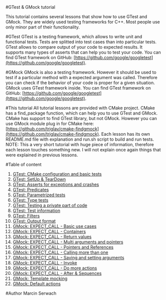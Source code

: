 #GTest & GMock tutorial

This tutorial contains several lessons that show how to use GTest and GMock. They are widely used testing frameworks for C++. Most people use only minor part of their functionality.

#GTest
GTest is a testing framework, which allows to write unit and functional tests. Tests are splitted into test cases than into particular tests. GTest allows to compare output of your code to expected results. It supports many types of asserts that can help you to test your code. You can find GTest framework on GitHub: [https://github.com/google/googletest](https://github.com/google/googletest).

#GMock
GMock is also a testing framework. However it should be used to test if a particular method with a expected argument was called. Therefore you can check if the behavior of your code is proper for a given situation. GMock uses GTest framework inside. You can find GTest framework on GitHub: [https://github.com/google/googletest](https://github.com/google/googletest).

#This tutorial
All tutorial lessons are provided with CMake project. CMake has a find_package function, which can help you to use GTest and GMock. CMake has support to find GTest library, but not GMock. However you can use GMock module plug in for CMake here: [https://github.com/triglav/cmake-findgmock](https://github.com/triglav/cmake-findgmock).
Each lesson has its own README.md file with explanation and run.sh script to build and run tests. 
NOTE: This a very short tutorial with huge piece of information, therefore each lesson touches something new. I will not explain once again things that were explained in previous lessons.

#Table of content
1. [GTest: CMake configuration and basic tests](https://github.com/iblis-ms/tutorials/tree/master/Cpp/GTest_GMock/Lesson1_Configuration_And_Simple_Tests)
2. [GTest: SetUp & TearDown](https://github.com/iblis-ms/tutorials/tree/master/Cpp/GTest_GMock/Lesson2_SetUp_TearDown)
3. [GTest: Asserts for exceptions and crashes](https://github.com/iblis-ms/tutorials/tree/master/Cpp/GTest_GMock/Lesson3_Assert_Exceptions_And_Crashes)
4. [GTest: Predicates](https://github.com/iblis-ms/tutorials/tree/master/Cpp/GTest_GMock/Lesson4_Predicates)
5. [GTest: Parametrized tests](https://github.com/iblis-ms/tutorials/tree/master/Cpp/GTest_GMock/Lesson5_Parametrized_tests)
6. [GTest: Type tests](https://github.com/iblis-ms/tutorials/tree/master/Cpp/GTest_GMock/Lesson6_Type_Tests)
7. [GTest: Testing a private part of code](https://github.com/iblis-ms/tutorials/tree/master/Cpp/GTest_GMock/Lesson7_Testing_Private_Code)
8. [GTest: Test information](https://github.com/iblis-ms/tutorials/tree/master/Cpp/GTest_GMock/Lesson8_Test_Information)
9. [GTest: Filters](https://github.com/iblis-ms/tutorials/tree/master/Cpp/GTest_GMock/Lesson9_Filter)
10. [GTest: Output format](https://github.com/iblis-ms/tutorials/tree/master/Cpp/GTest_GMock/Lesson10_Output)
11. [GMock: EXPECT_CALL - Basic use cases](https://github.com/iblis-ms/tutorials/tree/master/Cpp/GTest_GMock/Lesson11_Expect_Call_Basics)
12. [GMock: EXPECT_CALL - Containers](https://github.com/iblis-ms/tutorials/tree/master/Cpp/GTest_GMock/Lesson12_Expect_Call_Containers)
13. [GMock: EXPECT_CALL - Return values](https://github.com/iblis-ms/tutorials/tree/master/Cpp/GTest_GMock/Lesson13_Expect_Call_Return)
14. [GMock: EXPECT_CALL - Multi arguments and pointers](https://github.com/iblis-ms/tutorials/tree/master/Cpp/GTest_GMock/Lesson14_Expect_Call_Multi_Argument)
15. [GMock: EXPECT_CALL - Pointers and References](https://github.com/iblis-ms/tutorials/tree/master/Cpp/GTest_GMock/Lesson15_Expect_Call_Pointers_References)
16. [GMock: EXPECT_CALL - Calling more than one](https://github.com/iblis-ms/tutorials/tree/master/Cpp/GTest_GMock/Lesson16_Expect_Call_Repeat_Calling)
17. [GMock: EXPECT_CALL - Saving and setting arguments](https://github.com/iblis-ms/tutorials/tree/master/Cpp/GTest_GMock/Lesson17_Expect_Call_Save_And_Set_Args)
18. [GMock: EXPECT_CALL - Invoke](https://github.com/iblis-ms/tutorials/tree/master/Cpp/GTest_GMock/Lesson18_Expect_Call_Invoke)
19. [GMock: EXPECT_CALL - Do more actions](https://github.com/iblis-ms/tutorials/tree/master/Cpp/GTest_GMock/Lesson19_Expect_Call_Do_More_Actions)
20. [GMock: EXPECT_CALL - After & Sequences](https://github.com/iblis-ms/tutorials/tree/master/Cpp/GTest_GMock/Lesson20_Expect_Call_After_And_Sequences)
21. [GMock: Template mocking](https://github.com/iblis-ms/tutorials/tree/master/Cpp/GTest_GMock/Lesson21_Expect_Call_Templates)
22. [GMock: Default actions](https://github.com/iblis-ms/tutorials/tree/master/Cpp/GTest_GMock/Lesson22_Default_Action)


#Author
Marcin Serwach
